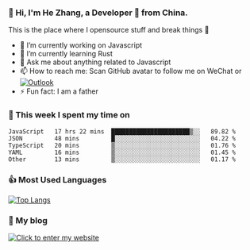### 👋 Hi, I'm He Zhang, a Developer 🚀 from China.

This is the place where I opensource stuff and break things :rofl:

- 🔭  I’m currently working on Javascript
- 🌱  I’m currently learning Rust
- 💬  Ask me about anything related to Javascript
- 📫  How to reach me: Scan GitHub avatar to follow me on WeChat or [![Outlook](https://img.shields.io/badge/-Outlook-0078D4?style=flat&logo=Microsoft-Outlook&logoColor=white)](mailto:link@zhanghe.cool)
- ⚡  Fun fact: I am a father

### 💪 This week I spent my time on 
<!--START_SECTION:waka-->
```text
JavaScript   17 hrs 22 mins  ██████████████████████▒░░   89.82 % 
JSON         48 mins         █░░░░░░░░░░░░░░░░░░░░░░░░   04.22 % 
TypeScript   20 mins         ▒░░░░░░░░░░░░░░░░░░░░░░░░   01.76 % 
YAML         16 mins         ▒░░░░░░░░░░░░░░░░░░░░░░░░   01.45 % 
Other        13 mins         ▒░░░░░░░░░░░░░░░░░░░░░░░░   01.17 % 
```
<!--END_SECTION:waka-->

### 👍 Most Used Languages
[![Top Langs](https://github-readme-stats.vercel.app/api/top-langs/?username=zhanghecool&layout=compact)](https://zhanghe.cool)

### 🌈 My blog 
[![Click to enter my website](https://cdn.jsdelivr.net/gh/zhanghecool/assets/images/gif/zhanghecools.gif)](https://zhanghe.cool)
